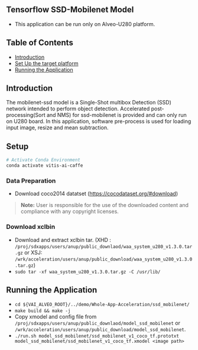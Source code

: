 ## Tensorflow SSD-Mobilenet Model
* This application can be run only on Alveo-U280 platform.

## Table of Contents

- [Introduction](#Introduction)
- [Set Up the target platform](#Setup)
- [Running the Application](#Running-the-Application)

## Introduction
The mobilenet-ssd model is a Single-Shot multibox Detection (SSD) network intended to perform object detection. Accelerated post-processing(Sort and NMS) for ssd-mobilenet is provided and can only run on U280 board. In this application, software pre-process is used for loading input image, resize and mean subtraction.

## Setup
```sh
# Activate Conda Environment
conda activate vitis-ai-caffe
```

### Data Preparation
- Download coco2014 datatset (https://cocodataset.org/#download)
> **Note:** User is responsible for the use of the downloaded content and compliance with any copyright licenses.

### Download xclbin
- Download and extract xclbin tar. (XHD : `/proj/sdxapps/users/anup/public_downlaod/waa_system_u280_v1.3.0.tar.gz` or XSJ: `/wrk/acceleration/users/anup/public_download/waa_system_u280_v1.3.0.tar.gz`)
- `sudo tar -xf waa_system_u280_v1.3.0.tar.gz -C /usr/lib/`

## Running the Application
- `cd ${VAI_ALVEO_ROOT}/../demo/Whole-App-Acceleration/ssd_mobilenet/`
- `make build && make -j`
- Copy xmodel and config file from `/proj/sdxapps/users/anup/public_downlaod/model_ssd_mobilenet` or `/wrk/acceleration/users/anup/public_download/model_ssd_mobilenet`.
- `./run.sh model_ssd_mobilenet/ssd_mobilenet_v1_coco_tf.prototxt model_ssd_mobilenet/ssd_mobilenet_v1_coco_tf.xmodel <image path>`
